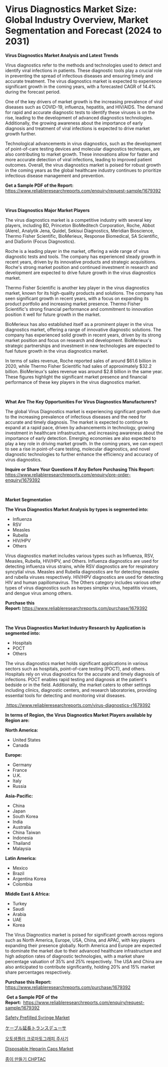 <p><h1>Virus Diagnostics Market Size: Global Industry Overview, Market Segmentation and Forecast (2024 to 2031)</h1></p><p><strong>Virus Diagnostics Market Analysis and Latest Trends</strong></p>
<p><p>Virus diagnostics refer to the methods and technologies used to detect and identify viral infections in patients. These diagnostic tools play a crucial role in preventing the spread of infectious diseases and ensuring timely and accurate treatment. The virus diagnostics market is expected to experience significant growth in the coming years, with a forecasted CAGR of 14.4% during the forecast period. </p><p>One of the key drivers of market growth is the increasing prevalence of viral diseases such as COVID-19, influenza, hepatitis, and HIV/AIDS. The demand for rapid and accurate diagnostic tests to identify these viruses is on the rise, leading to the development of advanced diagnostics technologies. Additionally, the growing awareness about the importance of early diagnosis and treatment of viral infections is expected to drive market growth further.</p><p>Technological advancements in virus diagnostics, such as the development of point-of-care testing devices and molecular diagnostics techniques, are also contributing to market growth. These innovations allow for faster and more accurate detection of viral infections, leading to improved patient outcomes. Overall, the virus diagnostics market is poised for robust growth in the coming years as the global healthcare industry continues to prioritize infectious disease management and prevention.</p></p>
<p><strong>Get a Sample PDF of the Report:&nbsp;</strong> <a href="https://www.reliableresearchreports.com/enquiry/request-sample/1679392">https://www.reliableresearchreports.com/enquiry/request-sample/1679392</a></p>
<p>&nbsp;</p>
<p><strong>Virus Diagnostics Major Market Players</strong></p>
<p><p>The virus diagnostics market is a competitive industry with several key players, including BD, Princeton BioMeditech Corporation, Roche, Abbot (Alere), Analytik Jena, Quidel, Sekisui Diagnostics, Meridian Bioscience, Thermo Fisher Scientific, BioMerieux, Response Biomedical, SA Scientific, and DiaSorin (Focus Diagnostics).</p><p>Roche is a leading player in the market, offering a wide range of virus diagnostic tests and tools. The company has experienced steady growth in recent years, driven by its innovative products and strategic acquisitions. Roche's strong market position and continued investment in research and development are expected to drive future growth in the virus diagnostics market.</p><p>Thermo Fisher Scientific is another key player in the virus diagnostics market, known for its high-quality products and solutions. The company has seen significant growth in recent years, with a focus on expanding its product portfolio and increasing market presence. Thermo Fisher Scientific's strong financial performance and commitment to innovation position it well for future growth in the market.</p><p>BioMerieux has also established itself as a prominent player in the virus diagnostics market, offering a range of innovative diagnostic solutions. The company has experienced solid growth in recent years, driven by its strong market position and focus on research and development. BioMerieux's strategic partnerships and investment in new technologies are expected to fuel future growth in the virus diagnostics market.</p><p>In terms of sales revenue, Roche reported sales of around $61.6 billion in 2020, while Thermo Fisher Scientific had sales of approximately $32.2 billion. BioMerieux's sales revenue was around $2.8 billion in the same year. These figures highlight the significant market presence and financial performance of these key players in the virus diagnostics market.</p></p>
<p>&nbsp;</p>
<p><strong>What Are The Key Opportunities For Virus Diagnostics Manufacturers?</strong></p>
<p><p>The global Virus Diagnostics market is experiencing significant growth due to the increasing prevalence of infectious diseases and the need for accurate and timely diagnosis. The market is expected to continue to expand at a rapid pace, driven by advancements in technology, growing investment in healthcare infrastructure, and increasing awareness about the importance of early detection. Emerging economies are also expected to play a key role in driving market growth. In the coming years, we can expect to see a rise in point-of-care testing, molecular diagnostics, and novel diagnostic technologies to further enhance the efficiency and accuracy of virus diagnostics.</p></p>
<p><strong>Inquire or Share Your Questions If Any Before Purchasing This Report:</strong> <a href="https://www.reliableresearchreports.com/enquiry/pre-order-enquiry/1679392">https://www.reliableresearchreports.com/enquiry/pre-order-enquiry/1679392</a></p>
<p>&nbsp;</p>
<p><strong>Market Segmentation</strong></p>
<p><strong>The Virus Diagnostics Market Analysis by types is segmented into:</strong></p>
<p><ul><li>Influenza</li><li>RSV</li><li>Measles</li><li>Rubella</li><li>HIV/HPV</li><li>Others</li></ul></p>
<p><p>Virus diagnostics market includes various types such as Influenza, RSV, Measles, Rubella, HIV/HPV, and Others. Influenza diagnostics are used for detecting influenza virus strains, while RSV diagnostics are for respiratory syncytial virus. Measles and Rubella diagnostics are for detecting measles and rubella viruses respectively. HIV/HPV diagnostics are used for detecting HIV and human papillomavirus. The Others category includes various other types of virus diagnostics such as herpes simplex virus, hepatitis viruses, and dengue virus among others.</p></p>
<p><strong>Purchase this Report:&nbsp;</strong><a href="https://www.reliableresearchreports.com/purchase/1679392">https://www.reliableresearchreports.com/purchase/1679392</a></p>
<p>&nbsp;</p>
<p><strong>The Virus Diagnostics Market Industry Research by Application is segmented into:</strong></p>
<p><ul><li>Hospitals</li><li>POCT</li><li>Others</li></ul></p>
<p><p>The virus diagnostics market holds significant applications in various sectors such as hospitals, point-of-care testing (POCT), and others. Hospitals rely on virus diagnostics for the accurate and timely diagnosis of infections. POCT enables rapid testing and diagnosis at the patient's bedside or in the field. Additionally, the market caters to other settings including clinics, diagnostic centers, and research laboratories, providing essential tools for detecting and monitoring viral diseases.</p></p>
<p><a href="https://www.reliableresearchreports.com/virus-diagnostics-r1679392">&nbsp;https://www.reliableresearchreports.com/virus-diagnostics-r1679392</a></p>
<p><strong>In terms of Region, the Virus Diagnostics Market Players available by Region are:</strong></p>
<p>
    <p> <strong> North America: </strong>
        <ul>
            <li>United States</li>
            <li>Canada</li>
        </ul>
        </p> 
    <p> <strong> Europe: </strong>
        <ul>
            <li>Germany</li>
            <li>France</li>
            <li>U.K.</li>
            <li>Italy</li>
            <li>Russia</li>
        </ul>
        </p> 
    <p> <strong> Asia-Pacific: </strong>
        <ul>
            <li>China</li>
            <li>Japan</li>
            <li>South Korea</li>
            <li>India</li>
            <li>Australia</li>
            <li>China Taiwan</li>
            <li>Indonesia</li>
            <li>Thailand</li>
            <li>Malaysia</li>
        </ul>
        </p> 
    <p> <strong> Latin America: </strong>
        <ul>
            <li>Mexico</li>
            <li>Brazil</li>
            <li>Argentina Korea</li>
            <li>Colombia</li>
        </ul>
        </p> 
    <p> <strong> Middle East & Africa: </strong>
        <ul>
            <li>Turkey</li>
            <li>Saudi</li>
            <li>Arabia</li>
            <li>UAE</li>
            <li>Korea</li>
        </ul>
    </p>
    </p>
<p><p>The Virus Diagnostics market is poised for significant growth across regions such as North America, Europe, USA, China, and APAC, with key players expanding their presence globally. North America and Europe are expected to dominate the market due to their advanced healthcare infrastructure and high adoption rates of diagnostic technologies, with a market share percentage valuation of 35% and 25% respectively. The USA and China are also anticipated to contribute significantly, holding 20% and 15% market share percentages respectively.</p></p>
<p><strong>Purchase this Report: </strong><a href="https://www.reliableresearchreports.com/purchase/1679392">https://www.reliableresearchreports.com/purchase/1679392</a></p>
<p>&nbsp;<strong>Get a Sample PDF of the Report:&nbsp;&nbsp;</strong><a href="https://www.reliableresearchreports.com/enquiry/request-sample/1679392">https://www.reliableresearchreports.com/enquiry/request-sample/1679392</a></p>
<p><strong></strong></p>
<p><p><a href="https://github.com/marthawweekle/Market-Research-Report-List-1/blob/main/safety-prefilled-syringe-market.md">Safety Prefilled Syringe Market</a></p><p><a href="https://github.com/RandallRunte2023/Market-Research-Report-List-1/blob/main/2856793108046.md">ケーブル延長トランスデューサ</a></p><p><a href="https://github.com/JosefaRice/Market-Research-Report-List-1/blob/main/7799467102735.md">오토샘플러 크로마토그래피 주사기</a></p><p><a href="https://github.com/HenrietteMills1/Market-Research-Report-List-1/blob/main/disposable-heparin-caps-market.md">Disposable Heparin Caps Market</a></p><p><a href="https://github.com/fernandotryO5lson96765/Market-Research-Report-List-2/blob/main/5726053102734.md">종이 만들기 CHPTAC</a></p></p>